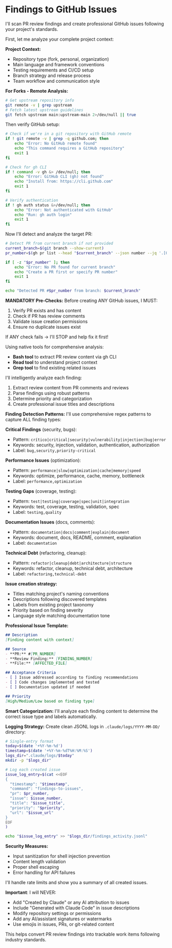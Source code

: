 # Findings to GitHub Issues

I'll scan PR review findings and create professional GitHub issues following your project's standards.

First, let me analyze your complete project context:

**Project Context:**
- Repository type (fork, personal, organization)
- Main language and framework conventions
- Testing requirements and CI/CD setup
- Branch strategy and release process
- Team workflow and communication style

**For Forks - Remote Analysis:**
```bash
# Get upstream repository info
git remote -v | grep upstream
# Fetch latest upstream guidelines
git fetch upstream main:upstream-main 2>/dev/null || true
```

Then verify GitHub setup:

```bash
# Check if we're in a git repository with GitHub remote
if ! git remote -v | grep -q github.com; then
    echo "Error: No GitHub remote found"
    echo "This command requires a GitHub repository"
    exit 1
fi

# Check for gh CLI
if ! command -v gh &> /dev/null; then
    echo "Error: GitHub CLI (gh) not found"
    echo "Install from: https://cli.github.com"
    exit 1
fi

# Verify authentication
if ! gh auth status &>/dev/null; then
    echo "Error: Not authenticated with GitHub"
    echo "Run: gh auth login"
    exit 1
fi
```

Now I'll detect and analyze the target PR:

```bash
# Detect PR from current branch if not provided
current_branch=$(git branch --show-current)
pr_number=$(gh pr list --head "$current_branch" --json number --jq '.[0].number' 2>/dev/null)

if [ -z "$pr_number" ]; then
    echo "Error: No PR found for current branch"
    echo "Create a PR first or specify PR number"
    exit 1
fi

echo "Detected PR #$pr_number from branch: $current_branch"
```

**MANDATORY Pre-Checks:**
Before creating ANY GitHub issues, I MUST:
1. Verify PR exists and has content
2. Check if PR has review comments 
3. Validate issue creation permissions
4. Ensure no duplicate issues exist

If ANY check fails → I'll STOP and help fix it first!

Using native tools for comprehensive analysis:
- **Bash tool** to extract PR review content via gh CLI
- **Read tool** to understand project context
- **Grep tool** to find existing related issues

I'll intelligently analyze each finding:
1. Extract review content from PR comments and reviews
2. Parse findings using robust patterns
3. Determine priority and categorization
4. Create professional issue titles and descriptions

**Finding Detection Patterns:**
I'll use comprehensive regex patterns to capture ALL finding types:

**Critical Findings** (security, bugs):
- Pattern: `crítico|critical|security|vulnerability|injection|bug|error`
- Keywords: security, injection, validation, authentication, authorization
- Label: `bug,security,priority-critical`

**Performance Issues** (optimization):
- Pattern: `performance|slow|optimization|cache|memory|speed`
- Keywords: optimize, performance, cache, memory, bottleneck
- Label: `performance,optimization`

**Testing Gaps** (coverage, testing):
- Pattern: `test|testing|coverage|spec|unit|integration`
- Keywords: test, coverage, testing, validation, spec
- Label: `testing,quality`

**Documentation Issues** (docs, comments):
- Pattern: `documentation|docs|comment|explain|document`
- Keywords: document, docs, README, comment, explanation
- Label: `documentation`

**Technical Debt** (refactoring, cleanup):
- Pattern: `refactor|cleanup|debt|architecture|structure`
- Keywords: refactor, cleanup, technical debt, architecture
- Label: `refactoring,technical-debt`

**Issue creation strategy:**
- Titles matching project's naming conventions
- Descriptions following discovered templates
- Labels from existing project taxonomy
- Priority based on finding severity
- Language style matching documentation tone

**Professional Issue Template:**
```markdown
## Description
[Finding content with context]

## Source
- **PR:** #[PR_NUMBER]
- **Review Finding:** [FINDING_NUMBER]
- **File:** [AFFECTED_FILE]

## Acceptance Criteria
- [ ] Issue addressed according to finding recommendations
- [ ] Code changes implemented and tested
- [ ] Documentation updated if needed

## Priority
[High/Medium/Low based on finding type]
```

**Smart Categorization:**
I'll analyze each finding content to determine the correct issue type and labels automatically.

**Logging Strategy:**
Create clean JSONL logs in `.claude/logs/YYYY-MM-DD/` directory:

```bash
# Single-entry format
today=$(date '+%Y-%m-%d')
timestamp=$(date '+%Y-%m-%dT%H:%M:%S')
logs_dir=".claude/logs/$today"
mkdir -p "$logs_dir"

# Log each created issue
issue_log_entry=$(cat <<EOF
{
  "timestamp": "$timestamp",
  "command": "findings-to-issues", 
  "pr": $pr_number,
  "issue": $issue_number,
  "title": "$issue_title",
  "priority": "$priority",
  "url": "$issue_url"
}
EOF
)

echo "$issue_log_entry" >> "$logs_dir/findings_activity.jsonl"
```

**Security Measures:**
- Input sanitization for shell injection prevention
- Content length validation
- Proper shell escaping
- Error handling for API failures

I'll handle rate limits and show you a summary of all created issues.

**Important**: I will NEVER:
- Add "Created by Claude" or any AI attribution to issues
- Include "Generated with Claude Code" in issue descriptions  
- Modify repository settings or permissions
- Add any AI/assistant signatures or watermarks
- Use emojis in issues, PRs, or git-related content

This helps convert PR review findings into trackable work items following industry standards.